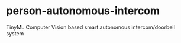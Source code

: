 # person-autonomous-intercom
TinyML Computer Vision based smart autonomous intercom/doorbell system
